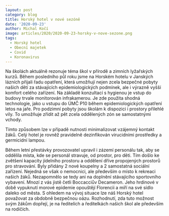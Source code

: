 ```yaml
---
layout: post
category: blog
title: Horský hotel v nové sezóně
date: '2020-09-23'
author: Michal Kočí
image: articles/2020/2020-09-23-horsky-v-nove-sezone.png
tags:
  - Horský hotel
  - Obecní majetek
  - Covid
  - Koronavirus
---
```


Na školách aktuálně rezonuje téma škol v přírodě a zimních lyžařských kurzů. Během posledního půl roku jsme na Horském hotelu v Janských lázních přijali řadu opatření, která umožňují nejen zcela bezpečné pobyty našich dětí za stávajících epidemiologických podmínek, ale i výrazně vyšší komfort celého zařízení. Na základě konzultací s hygienou je vstup do budovy trvale monitorován infrakamerou. Je zde použita shodná technologie, jako u vstupu do ÚMČ P10 během epidemiologických opatření letos na jaře. Pro podzimní pobyty jsou školám k dispozici i prostory přilehlé vily. To umožňuje zřídit až pět zcela oddělených zón se samostatnými vchody. 

Tímto způsobem lze v případě nutnosti minimalizovat vzájemný kontakt žáků. Celý hotel je rovněž pravidelně dezinfikován virucidními prostředky a germicidní lampou. 

Během letní přestávky provozovatel upravil i zázemí personálu tak, aby se oddělila místa, kde se personál stravuje, od prostor, pro děti. Tím došlo ke zvětšení kapacity jídelního prostoru a oddělení dříve propojených prostorů pro stravování. Byly přidány 2 nové koupelny a 2 samostatná sociální zařízení. Nejedná se však o nemocnici, ale především o místo k rekreaci našich žáků. Nezapomnělo se tedy ani na doplnění stávajícího sportovního vybavení. Mnozí z vás jistě četli Boccacciův Decameron. Jeho hrdinové v době vypuknutí morové epidemie opouštějí Florencii a míří na své sídlo daleko od města. S ohledem na vývoj situace lze náš Horský hotel považovat za obdobně bezpečnou oázu. Rozhodnutí, zda tuto možnost svým žákům dopřejí, je na ředitelích a ředitelkách našich škol ale především na rodičích. 
